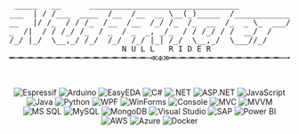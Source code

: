 <pre> _____   __      ________________________________            
___  | / /___  ____  /__  /__  __ \__(_)_____  /____________
__   |/ /_  / / /_  /__  /__  /_/ /_  /_  __  /_  _ \_  ___/
_  /|  / / /_/ /_  / _  / _  _, _/_  / / /_/ / /  __/  /    
/_/ |_/  \__,_/ /_/  /_/  /_/ |_| /_/  \__,_/  \___//_/     
                        N U L L   R I D E R                                                         
━─━─━─━─━─━─━─━─━─━─━─━─━─━─━─≪✠≫━─━─━─━─━─━─━─━─━─━─━─━──━─━─━


</pre>

<p align="center">
  <!-- Embedded / Hardware -->
  <img alt="Espressif" src="https://img.shields.io/badge/-Espressif-%23E7352C?style=flat-square&logo=espressif&logoColor=white"/>
  <img alt="Arduino" src="https://img.shields.io/badge/-Arduino-%2300878F?style=flat-square&logo=arduino&logoColor=white"/>
  <img alt="EasyEDA" src="https://img.shields.io/badge/-EasyEDA-%231765F6?style=flat-square&logo=easyeda&logoColor=white"/>

  <!-- Programming Languages -->
  <img alt="C#" src="https://img.shields.io/badge/-C%23-%23239120?style=flat-square&logo=c-sharp&logoColor=white"/>
  <img alt=".NET" src="https://img.shields.io/badge/-.NET-%23512BD4?style=flat-square&logo=dotnet&logoColor=white"/>
  <img alt="ASP.NET" src="https://img.shields.io/badge/-ASP.NET-%230095D5?style=flat-square&logo=dotnet&logoColor=white"/>
  <img alt="JavaScript" src="https://img.shields.io/badge/-JavaScript-%23F7DF1E?style=flat-square&logo=javascript&logoColor=black"/>
  <img alt="Java" src="https://img.shields.io/badge/-Java-%23007396?style=flat-square&logo=java&logoColor=white"/>
  <img alt="Python" src="https://img.shields.io/badge/-Python-%233776AB?style=flat-square&logo=python&logoColor=white"/>

  <!-- .NET UI Frameworks -->
  <img alt="WPF" src="https://img.shields.io/badge/-WPF-%23512BD4?style=flat-square&logo=windows&logoColor=white"/>
  <img alt="WinForms" src="https://img.shields.io/badge/-WinForms-%23512BD4?style=flat-square&logo=windows&logoColor=white"/>
  <img alt="Console" src="https://img.shields.io/badge/-Console%20Apps-%23512BD4?style=flat-square&logo=console&logoColor=white"/>

  <!-- Patterns -->
  <img alt="MVC" src="https://img.shields.io/badge/-MVC-%23512BD4?style=flat-square&logo=dotnet&logoColor=white"/>
  <img alt="MVVM" src="https://img.shields.io/badge/-MVVM-%23512BD4?style=flat-square&logo=dotnet&logoColor=white"/>

  <!-- Databases -->
  <img alt="MS SQL" src="https://img.shields.io/badge/-MS%20SQL-%23CC2927?style=flat-square&logo=microsoftsqlserver&logoColor=white"/>
  <img alt="MySQL" src="https://img.shields.io/badge/-MySQL-%234479A1?style=flat-square&logo=mysql&logoColor=white"/>
  <img alt="MongoDB" src="https://img.shields.io/badge/-MongoDB-%2347A248?style=flat-square&logo=mongodb&logoColor=white"/>

  <!-- Tools & Platforms -->
  <img alt="Visual Studio" src="https://img.shields.io/badge/-Visual%20Studio-%235C2D91?style=flat-square&logo=visualstudio&logoColor=white"/>
  <img alt="SAP" src="https://img.shields.io/badge/-SAP-%2300C3DD?style=flat-square&logo=sap&logoColor=white"/>
  <img alt="Power BI" src="https://img.shields.io/badge/-Power%20BI-%23F2C811?style=flat-square&logo=powerbi&logoColor=black"/>

  <!-- Cloud & DevOps -->
  <img alt="AWS" src="https://img.shields.io/badge/-AWS-%23FF9900?style=flat-square&logo=amazonaws&logoColor=white"/>
  <img alt="Azure" src="https://img.shields.io/badge/-Azure-%230072C6?style=flat-square&logo=microsoftazure&logoColor=white"/>
  <img alt="Docker" src="https://img.shields.io/badge/-Docker-%232496ED?style=flat-square&logo=docker&logoColor=white"/>
</p>
